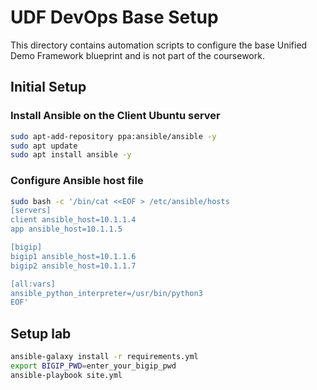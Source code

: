 # UDF DevOps Base Setup

This directory contains automation scripts to configure the base Unified Demo Framework blueprint and is not part of the coursework. 

## Initial Setup

### Install Ansible on the Client Ubuntu server
```bash
sudo apt-add-repository ppa:ansible/ansible -y
sudo apt update
sudo apt install ansible -y
```
### Configure Ansible host file
```bash
sudo bash -c '/bin/cat <<EOF > /etc/ansible/hosts 
[servers]
client ansible_host=10.1.1.4
app ansible_host=10.1.1.5

[bigip]
bigip1 ansible_host=10.1.1.6
bigip2 ansible_host=10.1.1.7

[all:vars]
ansible_python_interpreter=/usr/bin/python3 
EOF'
```

## Setup lab
```bash
ansible-galaxy install -r requirements.yml
export BIGIP_PWD=enter_your_bigip_pwd
ansible-playbook site.yml
```